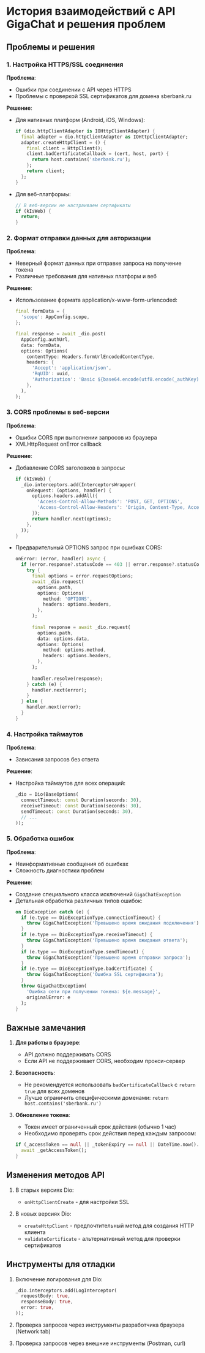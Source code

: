 # История взаимодействий с API GigaChat и решения проблем

## Проблемы и решения

### 1. Настройка HTTPS/SSL соединения

**Проблема**: 
- Ошибки при соединении с API через HTTPS
- Проблемы с проверкой SSL сертификатов для домена sberbank.ru

**Решение**:
- Для нативных платформ (Android, iOS, Windows):
  ```dart
  if (dio.httpClientAdapter is IOHttpClientAdapter) {
    final adapter = dio.httpClientAdapter as IOHttpClientAdapter;
    adapter.createHttpClient = () {
      final client = HttpClient();
      client.badCertificateCallback = (cert, host, port) {
        return host.contains('sberbank.ru');
      };
      return client;
    };
  }
  ```

- Для веб-платформы:
  ```dart
  // В веб-версии не настраиваем сертификаты
  if (kIsWeb) {
    return;
  }
  ```

### 2. Формат отправки данных для авторизации

**Проблема**:
- Неверный формат данных при отправке запроса на получение токена
- Различные требования для нативных платформ и веб

**Решение**:
- Использование формата application/x-www-form-urlencoded:
  ```dart
  final formData = {
    'scope': AppConfig.scope,
  };
  
  final response = await _dio.post(
    AppConfig.authUrl,
    data: formData,
    options: Options(
      contentType: Headers.formUrlEncodedContentType,
      headers: {
        'Accept': 'application/json',
        'RqUID': uuid,
        'Authorization': 'Basic ${base64.encode(utf8.encode(_authKey))}',
      },
    ),
  );
  ```

### 3. CORS проблемы в веб-версии

**Проблема**:
- Ошибки CORS при выполнении запросов из браузера
- XMLHttpRequest onError callback

**Решение**:
- Добавление CORS заголовков в запросы:
  ```dart
  if (kIsWeb) {
    _dio.interceptors.add(InterceptorsWrapper(
      onRequest: (options, handler) {
        options.headers.addAll({
          'Access-Control-Allow-Methods': 'POST, GET, OPTIONS',
          'Access-Control-Allow-Headers': 'Origin, Content-Type, Accept, Authorization, X-Requested-With',
        });
        return handler.next(options);
      },
    ));
  }
  ```

- Предварительный OPTIONS запрос при ошибках CORS:
  ```dart
  onError: (error, handler) async {
    if (error.response?.statusCode == 403 || error.response?.statusCode == 0) {
      try {
        final options = error.requestOptions;
        await _dio.request(
          options.path,
          options: Options(
            method: 'OPTIONS',
            headers: options.headers,
          ),
        );
        
        final response = await _dio.request(
          options.path,
          data: options.data,
          options: Options(
            method: options.method,
            headers: options.headers,
          ),
        );
        
        handler.resolve(response);
      } catch (e) {
        handler.next(error);
      }
    } else {
      handler.next(error);
    }
  }
  ```

### 4. Настройка таймаутов

**Проблема**:
- Зависания запросов без ответа

**Решение**:
- Настройка таймаутов для всех операций:
  ```dart
  _dio = Dio(BaseOptions(
    connectTimeout: const Duration(seconds: 30),
    receiveTimeout: const Duration(seconds: 30),
    sendTimeout: const Duration(seconds: 30),
    // ...
  ));
  ```

### 5. Обработка ошибок

**Проблема**:
- Неинформативные сообщения об ошибках
- Сложность диагностики проблем

**Решение**:
- Создание специального класса исключений `GigaChatException`
- Детальная обработка различных типов ошибок:
  ```dart
  on DioException catch (e) {
    if (e.type == DioExceptionType.connectionTimeout) {
      throw GigaChatException('Превышено время ожидания подключения');
    }
    if (e.type == DioExceptionType.receiveTimeout) {
      throw GigaChatException('Превышено время ожидания ответа');
    }
    if (e.type == DioExceptionType.sendTimeout) {
      throw GigaChatException('Превышено время отправки запроса');
    }
    if (e.type == DioExceptionType.badCertificate) {
      throw GigaChatException('Ошибка SSL сертификата');
    }
    throw GigaChatException(
      'Ошибка сети при получении токена: ${e.message}',
      originalError: e
    );
  }
  ```

## Важные замечания

1. **Для работы в браузере**:
   - API должно поддерживать CORS
   - Если API не поддерживает CORS, необходим прокси-сервер

2. **Безопасность**:
   - Не рекомендуется использовать `badCertificateCallback` с `return true` для всех доменов
   - Лучше ограничить специфическими доменами: `return host.contains('sberbank.ru')`

3. **Обновление токена**:
   - Токен имеет ограниченный срок действия (обычно 1 час)
   - Необходимо проверять срок действия перед каждым запросом:
   ```dart
   if (_accessToken == null || _tokenExpiry == null || DateTime.now().isAfter(_tokenExpiry!)) {
     await _getAccessToken();
   }
   ```

## Изменения методов API

1. В старых версиях Dio:
   - `onHttpClientCreate` - для настройки SSL
   
2. В новых версиях Dio:
   - `createHttpClient` - предпочтительный метод для создания HTTP клиента
   - `validateCertificate` - альтернативный метод для проверки сертификатов

## Инструменты для отладки

1. Включение логирования для Dio:
   ```dart
   _dio.interceptors.add(LogInterceptor(
     requestBody: true,
     responseBody: true,
     error: true,
   ));
   ```

2. Проверка запросов через инструменты разработчика браузера (Network tab)

3. Проверка запросов через внешние инструменты (Postman, curl) 
